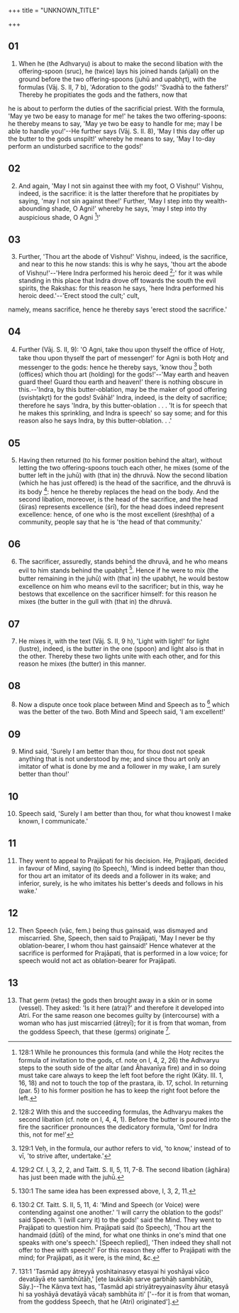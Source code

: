 +++
title = "UNKNOWN_TITLE"

+++


## 01
1. When he (the Adhvaryu) is about to make the second libation with the offering-spoon (sruc), he (twice) lays his joined hands (añjali) on the ground before the two offering-spoons (juhū and upabhr̥t), with the formulas (Vāj. S. II, 7 b), 'Adoration to the gods!' 'Svadhā to the fathers!' Thereby he propitiates the gods and the fathers, now that

he is about to perform the duties of the sacrificial priest. With the formula, 'May ye two be easy to manage for me!' he takes the two offering-spoons: he thereby means to say, 'May ye two be easy to handle for me; may I be able to handle you!'--He further says (Vāj. S. II. 8), 'May I this day offer up the butter to the gods unspilt!' whereby he means to say, 'May I to-day perform an undisturbed sacrifice to the gods!'

## 02
2. And again, 'May I not sin against thee with my foot, O Vishṇu!' Vishṇu, indeed, is the sacrifice: it is the latter therefore that he propitiates by saying, 'may I not sin against thee!' Further, 'May I step into thy wealth-abounding shade, O Agni!' whereby he says, 'may I step into thy auspicious shade, O Agni [^egg_322]!'

[^egg_322]: 128:1 While he pronounces this formula (and while the Hotr̥ recites the formula of invitation to the gods, cf. note on I, 4, 2, 26) the Adhvaryu steps to the south side of the altar (and Āhavanīya fire) and in so doing must take care always to keep the left foot before the right (Kāty. III. 1, 16, 18) and not to touch the top of the prastara, ib. 17, schol. In returning (par. 5) to his former position he has to keep the right foot before the left.

## 03
3. Further, 'Thou art the abode of Vishṇu!' Vishṇu, indeed, is the sacrifice, and near to this he now stands: this is why he says, 'thou art the abode of Vishṇu!'--'Here Indra performed his heroic deed [^egg_323];' for it was while standing in this place that Indra drove off towards the south the evil spirits, the Rakshas: for this reason he says, 'here Indra performed his heroic deed.'--'Erect stood the cult;' cult,

[^egg_323]: 128:2 With this and the succeeding formulas, the Adhvaryu makes the second libation (cf. note on I, 4, 4, 1). Before the butter is poured into the fire the sacrificer pronounces the dedicatory formula, 'Om! for Indra this, not for me!'

namely, means sacrifice, hence he thereby says 'erect stood the sacrifice.'

## 04
4. Further (Vāj. S. II, 9): 'O Agni, take thou upon thyself the office of Hotr̥, take thou upon thyself the part of messenger!' for Agni is both Hotr̥ and messenger to the gods: hence he thereby says, 'know thou [^egg_324] both (offices) which thou art (holding) for the gods!'--'May earth and heaven guard thee! Guard thou earth and heaven!' there is nothing obscure in this.--'Indra, by this butter-oblation, may be the maker of good offering (svishṭakr̥t) for the gods! Svāhā!' Indra, indeed, is the deity of sacrifice; therefore he says 'Indra, by this butter-oblation . . . 'It is for speech that he makes this sprinkling, and Indra is speech' so say some; and for this reason also he says Indra, by this butter-oblation. . .'

[^egg_324]: 129:1 Veḥ, in the formula, our author refers to vid, 'to know,' instead of to vī, 'to strive after, undertake.'

## 05
5. Having then returned (to his former position behind the altar), without letting the two offering-spoons touch each other, he mixes (some of the butter left in the juhū) with (that in) the dhruvā. Now the second libation (which he has just offered) is the head of the sacrifice, and the dhruvā is its body [^egg_325]: hence he thereby replaces the head on the body. And the second libation, moreover, is the head of the sacrifice, and the head (śiras) represents excellence (śrī), for the head does indeed represent excellence: hence, of one who is the most excellent (śreshṭḥa) of a community, people say that he is 'the head of that community.'

[^egg_325]: 129:2 Cf. I, 3, 2, 2, and Taitt. S. II, 5, 11, 7-8. The second libation (āghāra) has just been made with the juhū.

## 06
6. The sacrificer, assuredly, stands behind the dhruvā, and he who means evil to him stands behind the upabhr̥t [^egg_326]. Hence if he were to mix (the butter remaining in the juhū) with (that in) the upabhr̥t, he would bestow excellence on him who means evil to the sacrificer; but in this, way he bestows that excellence on the sacrificer himself: for this reason he mixes (the butter in the gull with (that in) the dhruvā.

[^egg_326]: 130:1 The same idea has been expressed above, I, 3, 2, 11.

## 07
7. He mixes it, with the text (Vāj. S. II, 9 h), 'Light with light!' for light (lustre), indeed, is the butter in the one (spoon) and light also is that in the other. Thereby these two lights unite with each other, and for this reason he mixes (the butter) in this manner.

## 08
8. Now a dispute once took place between Mind and Speech as to [^egg_327] which was the better of the two. Both Mind and Speech said, 'I am excellent!'

[^egg_327]: 130:2 Cf. Taitt. S. II, 5, 11, 4: 'Mind and Speech (or Voice) were contending against one another.' 'I will carry the oblation to the gods!' said Speech. 'I (will carry it) to the gods!' said the Mind. They went to Prajāpati to question him. Prajāpati said (to Speech), 'Thou art the handmaid (dūtī) of the mind, for what one thinks in one's mind that one speaks with one's speech.' [Speech replied], 'Then indeed they shall not offer to thee with speech!' For this reason they offer to Prajāpati with the mind; for Prajāpati, as it were, is the mind, &c.

## 09
9. Mind said, 'Surely I am better than thou, for thou dost not speak anything that is not understood by me; and since thou art only an imitator of what is done by me and a follower in my wake, I am surely better than thou!'

## 10
10. Speech said, 'Surely I am better than thou, for what thou knowest I make known, I communicate.'

## 11
11. They went to appeal to Prajāpati for his decision. He, Prajāpati, decided in favour of Mind, saying (to Speech), 'Mind is indeed better than thou, for thou art an imitator of its deeds and a follower in its wake; and inferior, surely, is he who imitates his better's deeds and follows in his wake.'

## 12
12. Then Speech (vāc, fem.) being thus gainsaid, was dismayed and miscarried. She, Speech, then said to Prajāpati, 'May I never be thy oblation-bearer, I whom thou hast gainsaid!' Hence whatever at the sacrifice is performed for Prajāpati, that is performed in a low voice; for speech would not act as oblation-bearer for Prajāpati.

## 13
13. That germ (retas) the gods then brought away in a skin or in some (vessel). They asked: 'Is it here (atra)?' and therefore it developed into Atri. For the same reason one becomes guilty by (intercourse) with a woman who has just miscarried (ātreyī); for it is from that woman, from the goddess Speech, that these (germs) originate [^egg_328].

[^egg_328]: 131:1 'Tasmād apy ātreyyā yoshitainasvy etasyai hi yoshāyai vāco devatāyā ete sambhūtāḥ,' [ete laukikāḥ sarve garbhāḥ sambhūtāḥ, Sāy.]--The Kāṇva text has, 'Tasmād api striyātreyyainasvīty āhur etasyā hi sa yoshāyā devatāyā vācaḥ sambhūta iti' ['--for it is from that woman, from the goddess Speech, that he (Atri) originated'].

